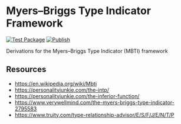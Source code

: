 # Myers–Briggs Type Indicator Framework

[![Test Package](https://github.com/johnb8005/mbti/actions/workflows/yarn.yml/badge.svg)](https://github.com/johnb8005/mbti/actions/workflows/yarn.yml)
[![Publish](https://github.com/johnb8005/mbti/actions/workflows/publish.yml/badge.svg)](https://github.com/johnb8005/mbti/actions/workflows/publish.yml)

Derivations for the Myers–Briggs Type Indicator (MBTI) framework

## Resources

- https://en.wikipedia.org/wiki/Mbti
- https://personalityjunkie.com/the-intp/
- https://personalityjunkie.com/the-inferior-function/
- https://www.verywellmind.com/the-myers-briggs-type-indicator-2795583
- https://www.truity.com/type-relationship-advisor/E/S/F/J/E/N/T/P
